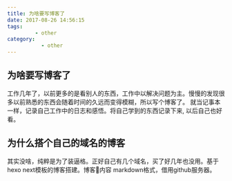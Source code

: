 ```yaml
---
title: 为啥要写博客了
date: 2017-08-26 14:56:15
tags:
         - other
category:
           - other
---
```


## 为啥要写博客了

  工作几年了，以前更多的是看别人的东西，工作中以解决问题为主。慢慢的发现很多以前熟悉的东西会随着时间的久远而变得模糊，所以写个博客了。 就当记事本一样，记录自己工作中的日志和感悟。将自己学到的东西记录下来, 以后自己也好看。


## 为什么搭个自己的域名的博客

  其实没啥，纯粹是为了装逼格。正好自己有几个域名，买了好几年也没用。基于hexo  next模板的博客搭建。博客内容 markdown格式，借用github服务器。




